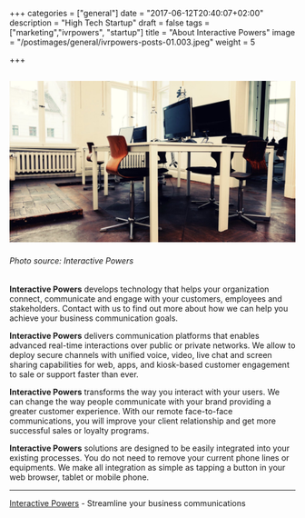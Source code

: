 +++
categories = ["general"]
date = "2017-06-12T20:40:07+02:00"
description = "High Tech Startup"
draft = false
tags = ["marketing","ivrpowers", "startup"]
title = "About Interactive Powers"
image = "/postimages/general/ivrpowers-posts-01.003.jpeg"
weight = 5

+++

![Interactive Powers](/postimages/general/ivrpowers-posts-01.003.jpeg)
---------
###### Photo source: Interactive Powers

**Interactive Powers** develops technology that helps your organization connect, communicate and engage with your customers, employees and stakeholders. Contact with us to find out more about how we can help you achieve your business communication goals. 

**Interactive Powers** delivers communication platforms that enables advanced real-time interactions over public or private networks. We allow to deploy secure channels with unified voice, video, live chat and screen sharing capabilities for web, apps, and kiosk-based customer engagement to sale or support faster than ever.

**Interactive Powers** transforms the way you interact with your users. We can change the way people communicate with your brand providing a greater customer experience. With our remote face-to-face communications, you will improve your client relationship and get more successful sales or loyalty programs.

**Interactive Powers** solutions are designed to be easily integrated into your existing processes. You do not need to remove your current phone lines or equipments. We make all integration as simple as tapping a button in your web browser, tablet or mobile phone.

---
[Interactive Powers](http://www.ivrpowers.com/) - Streamline your business communications
